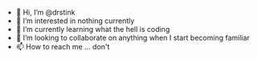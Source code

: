 - 👋 Hi, I’m @drstink
- 👀 I’m interested in nothing currently
- 🌱 I’m currently learning what the hell is coding
- 💞️ I’m looking to collaborate on anything when I start becoming familiar
- 📫 How to reach me ... don't

<!---
drstink/drstink is a ✨ special ✨ repository because its `README.md` (this file) appears on your GitHub profile.
You can click the Preview link to take a look at your changes.
--->
